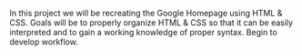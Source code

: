 In this project we will be recreating the Google Homepage using HTML & CSS. 
Goals will be to properly organize HTML & CSS so that it can be easily interpreted and to gain a working knowledge of proper syntax.
Begin to develop workflow.